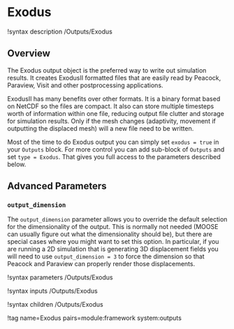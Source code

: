 # Exodus

!syntax description /Outputs/Exodus

## Overview

The Exodus output object is the preferred way to write out simulation results.  It creates ExodusII formatted files that are easily read by Peacock, Paraview, Visit and other postprocessing applications.

ExodusII has many benefits over other formats.  It is a binary format based on NetCDF so the files are compact.  It also can store multiple timesteps worth of information within one file, reducing output file clutter and storage for simulation results.  Only if the mesh changes (adaptivity, movement if outputting the displaced mesh) will a new file need to be written.

Most of the time to do Exodus output you can simply set `exodus = true` in your `Outputs` block.  For more control you can add sub-block of `Outputs` and set `type = Exodus`.  That gives you full access to the parameters described below.

## Advanced Parameters

### `output_dimension`

The `output_dimension` parameter allows you to override the default selection for the dimensionality of the output.  This is normally not needed (MOOSE can usually figure out what the dimensionality should be), but there are special cases where you might want to set this option.  In particular, if you are running a 2D simulation that is generating 3D displacement fields you will need to use `output_dimension = 3` to force the dimension so that Peacock and Paraview can properly render those displacements.

!syntax parameters /Outputs/Exodus

!syntax inputs /Outputs/Exodus

!syntax children /Outputs/Exodus

!tag name=Exodus pairs=module:framework system:outputs
